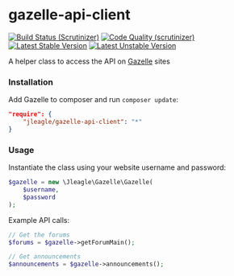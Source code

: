 gazelle-api-client
==================

[![Build Status (Scrutinizer)](https://scrutinizer-ci.com/g/Jleagle/gazelle-api-client/badges/build.png)](https://scrutinizer-ci.com/g/Jleagle/gazelle-api-client)
[![Code Quality (scrutinizer)](https://scrutinizer-ci.com/g/Jleagle/gazelle-api-client/badges/quality-score.png)](https://scrutinizer-ci.com/g/Jleagle/gazelle-api-client)
[![Latest Stable Version](https://poser.pugx.org/Jleagle/gazelle-api-client/v/stable.png)](https://packagist.org/packages/Jleagle/gazelle-api-client)
[![Latest Unstable Version](https://poser.pugx.org/Jleagle/gazelle-api-client/v/unstable.png)](https://packagist.org/packages/Jleagle/gazelle-api-client)

A helper class to access the API on [Gazelle](https://github.com/WhatCD/Gazelle/wiki/JSON-API-Documentation) sites

### Installation

Add Gazelle to composer and run `composer update`:

```json
"require": {
    "jleagle/gazelle-api-client": "*"
}
```

### Usage

Instantiate the class using your website username and password:

```php
$gazelle = new \Jleagle\Gazelle\Gazelle(
	$username,
	$password
);
```

Example API calls:

```php
// Get the forums
$forums = $gazelle->getForumMain();

// Get announcements
$announcements = $gazelle->announcements();
```

